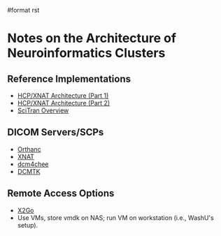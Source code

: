 \#format rst

Notes on the Architecture of Neuroinformatics Clusters
======================================================

Reference Implementations
-------------------------

-   [HCP/XNAT Architecture (Part 1)](https://wiki.xnat.org/display/XNAT16/Example+XNAT+Architecture)
-   [HCP/XNAT Architecture (Part 2)](https://wiki.xnat.org/display/XNAT16/XNAT+Hardware+for+Enterprise+Storage)
-   [SciTran Overview](https://scitran.github.io/#technology)

DICOM Servers/SCPs
------------------

-   [Orthanc](https://github.com/jodogne/Orthanc)
-   [XNAT](http://xnat.org/)
-   [dcm4chee](http://www.dcm4che.org)
-   [DCMTK](http://dicom.offis.de/dcmtk.php.en)

Remote Access Options
---------------------

-   [X2Go](http://wiki.x2go.org/doku.php)
-   Use VMs, store vmdk on NAS; run VM on workstation (i.e., WashU's setup).

